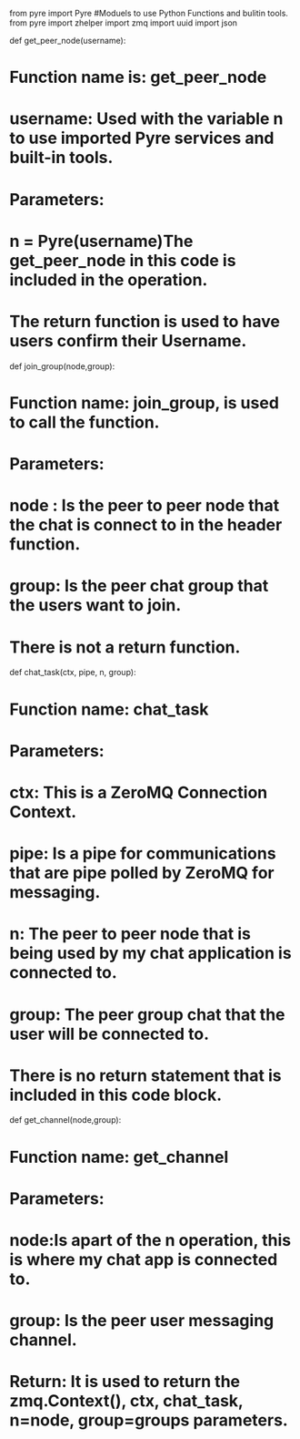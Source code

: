 from pyre import Pyre    #Moduels to use Python Functions and bulitin tools.
from pyre import zhelper
import zmq
import uuid
import json 

 def get_peer_node(username):  
# Function name is: get_peer_node
# username: Used with the variable n to use imported Pyre services and built-in tools.
# Parameters:
#           n = Pyre(username)The get_peer_node in this code is included in the operation.
# The return function is used to have users confirm their Username.

 def join_group(node,group):
 # Function name: join_group, is used to call the function.
# Parameters: 
#             node : Is the peer to peer node that the chat is connect to in the header function.
#             group: Is the peer chat group that the users want to join.
# There is not a return function.

def chat_task(ctx, pipe, n, group):
# Function name: chat_task 
# Parameters: 
#           ctx: This is a ZeroMQ Connection Context.
#           pipe: Is a pipe for communications that are pipe polled by ZeroMQ for messaging.
#           n: The peer to peer node that is being used by my chat application is connected to.
#           group: The peer group chat that the user will be connected to.
# There is no return statement that is included in this code block.

def get_channel(node,group):
# Function name: get_channel
# Parameters: 
#           node:Is apart of the n operation, this is where my chat app is connected to.
#           group: Is the peer user messaging channel. 
# Return: It is used to return the zmq.Context(), ctx, chat_task, n=node, group=groups parameters.